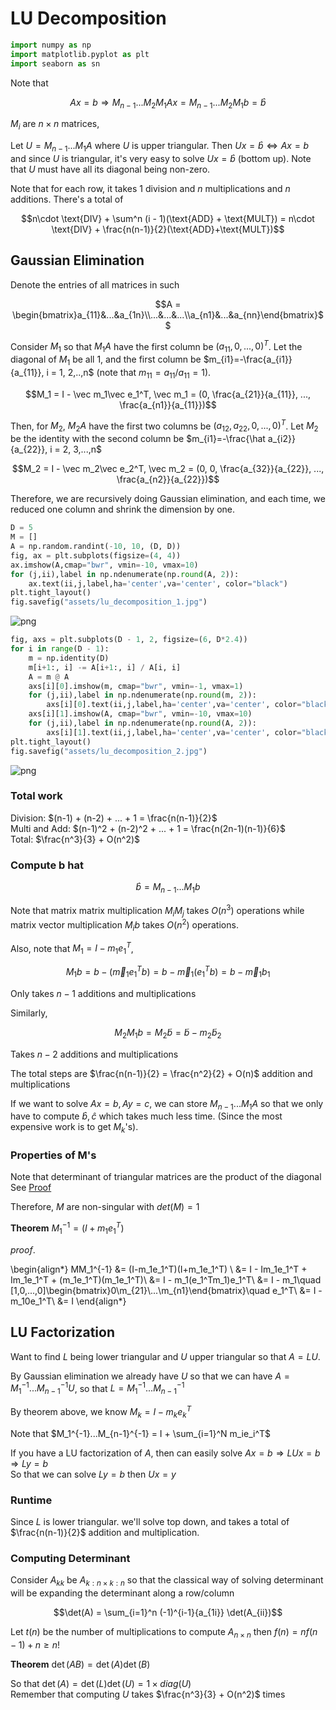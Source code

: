 # LU Decomposition


```python
import numpy as np
import matplotlib.pyplot as plt
import seaborn as sn
```

Note that 

$$Ax = b \Rightarrow M_{n-1}...M_2M_1Ax = M_{n-1}...M_2M_1b = \hat b$$ 

$M_i$ are $n\times n$ matrices, 

Let $U = M_{n-1}...M_1A$ where $U$ is upper triangular. Then $Ux = \hat b \Leftrightarrow Ax = b$ and since $U$ is triangular, it's very easy to solve $Ux = \hat b$ (bottom up). Note that $U$ must have all its diagonal being non-zero. 

Note that for each row, it takes $1$ division and $n$ multiplications and $n$ additions. There's a total of 

$$n\cdot \text{DIV} + \sum^n (i - 1)(\text{ADD} + \text{MULT}) = n\cdot \text{DIV} + \frac{n(n-1)}{2}(\text{ADD}+\text{MULT})$$

## Gaussian Elimination
Denote the entries of all matrices in such

$$A = \begin{bmatrix}a_{11}&...&a_{1n}\\...&...&...\\a_{n1}&...&a_{nn}\end{bmatrix}$$


Consider $M_1$ so that $M_1A$ have the first column be $(a_{11}, 0, ..., 0)^T$. Let the diagonal of $M_1$ be all $1$, and the first column be $m_{i1}=-\frac{a_{i1}}{a_{11}}, i = 1, 2,..,n$ (note that $m_{11}=a_{11}/a_{11}=1$).

$$M_1 = I - \vec m_1\vec e_1^T, \vec m_1 = (0, \frac{a_{21}}{a_{11}}, ..., \frac{a_{n1}}{a_{11}})$$

Then, for $M_2$, $M_2A$ have the first two columns be $(a_{12}, a_{22}, 0, ..., 0)^T$. Let $M_2$ be the identity with the second column be $m_{i1}=-\frac{\hat a_{i2}}{a_{22}}, i = 2, 3,...,n$

$$M_2 = I - \vec m_2\vec e_2^T, \vec m_2 = (0, 0, \frac{a_{32}}{a_{22}}, ..., \frac{a_{n2}}{a_{22}})$$

Therefore, we are recursively doing Gaussian elimination, and each time, we reduced one column and shrink the dimension by one. 


```python
D = 5
M = []
A = np.random.randint(-10, 10, (D, D))
fig, ax = plt.subplots(figsize=(4, 4))
ax.imshow(A,cmap="bwr", vmin=-10, vmax=10)
for (j,ii),label in np.ndenumerate(np.round(A, 2)):
    ax.text(ii,j,label,ha='center',va='center', color="black")
plt.tight_layout()
fig.savefig("assets/lu_decomposition_1.jpg")
```

![png](assets/lu_decomposition_1.jpg)

```python
fig, axs = plt.subplots(D - 1, 2, figsize=(6, D*2.4))
for i in range(D - 1):
    m = np.identity(D)
    m[i+1:, i] -= A[i+1:, i] / A[i, i]
    A = m @ A
    axs[i][0].imshow(m, cmap="bwr", vmin=-1, vmax=1)
    for (j,ii),label in np.ndenumerate(np.round(m, 2)):
        axs[i][0].text(ii,j,label,ha='center',va='center', color="black")
    axs[i][1].imshow(A, cmap="bwr", vmin=-10, vmax=10)
    for (j,ii),label in np.ndenumerate(np.round(A, 2)):
        axs[i][1].text(ii,j,label,ha='center',va='center', color="black")
plt.tight_layout()
fig.savefig("assets/lu_decomposition_2.jpg")
```

![png](assets/lu_decomposition_2.jpg)
    
### Total work
Division: $(n-1) + (n-2) + ... + 1 = \frac{n(n-1)}{2}$  
Multi and Add: $(n-1)^2 + (n-2)^2 + ... + 1 = \frac{n(2n-1)(n-1)}{6}$  
Total: $\frac{n^3}{3} + O(n^2)$

### Compute b hat

$$\hat b = M_{n-1}...M_{1}b$$

Note that matrix matrix multiplication $M_iM_j$ takes $O(n^3)$ operations while matrix vector multiplication $M_ib$ takes $O(n^2)$ operations.

Also, note that $M_1 = I - m_1e_1^T$, 

$$M_1b = b - (\vec m_1e_1^Tb) = b - \vec m_1(e_1^Tb) = b - \vec m_1b_1$$

Only takes $n-1$ additions and multiplications

Similarly, 

$$M_2M_1b = M_2\tilde b = \tilde b - m_2\tilde b_2$$

Takes $n-2$ additions and multiplications

The total steps are $\frac{n(n-1)}{2} = \frac{n^2}{2} + O(n)$ addition and multiplications

If we want to solve $Ax = b, Ay = c$, we can store $M_{n-1}...M_1A$ so that we only have to compute $\hat b, \hat c$ which takes much less time. (Since the most expensive work is to get $M_k$'s). 

### Properties of M's

Note that determinant of triangular matrices are the product of the diagonal See [Proof](https://proofwiki.org/wiki/Determinant_of_Triangular_Matrix)

Therefore, $M$ are non-singular with $det(M)=1$

__Theorem__ $M_1^{-1} = (I + m_1e_1^T)$

_proof_. 

\begin{align*}
MM_1^{-1} &= (I-m_1e_1^T)(I+m_1e_1^T) \\
&= I - Im_1e_1^T + Im_1e_1^T + (m_1e_1^T)(m_1e_1^T)\\
&= I - m_1(e_1^Tm_1)e_1^T\\
&= I - m_1\quad [1,0,...,0]\begin{bmatrix}0\\m_{21}\\...\\m_{n1}\end{bmatrix}\quad e_1^T\\
&= I - m_10e_1^T\\
&= I
\end{align*}

## LU Factorization

Want to find $L$ being lower triangular and $U$ upper triangular so that $A = LU$. 

By Gaussian elimination we already have $U$ so that we can have $A = M_1^{-1}...M_{n-1}^{-1}U$, so that $L = M_1^{-1}...M_{n-1}^{-1}$

By theorem above, we know $M_k = I-m_ke_k^T$

Note that $M_1^{-1}...M_{n-1}^{-1} = I + \sum_{i=1}^N m_ie_i^T$

If you have a LU factorization of $A$, then can easily solve $Ax=b\Rightarrow LUx = b \Rightarrow Ly = b$  
So that we can solve $Ly=b$ then $Ux=y$

### Runtime
Since $L$ is lower triangular. we'll solve top down, and takes a total of $\frac{n(n-1)}{2}$ addition and multiplication. 

### Computing Determinant
Consider $A_{kk}$ be $A_{k:n \times k:n}$ so that the classical way of solving determinant will be expanding the determinant along a row/column

$$\det(A) = \sum_{i=1}^n (-1)^{i-1}{a_{1i}} \det(A_{ii})$$

Let $t(n)$ be the number of multiplications to compute $A_{n\times n}$ then 
$f(n)=nf(n-1) +n \geq n!$

__Theorem__ $\det(AB) =\det(A)\det(B)$

So that $\det(A) = \det(L)\det(U) = 1 \times diag(U)$  
Remember that computing $U$ takes $\frac{n^3}{3} + O(n^2)$ times
